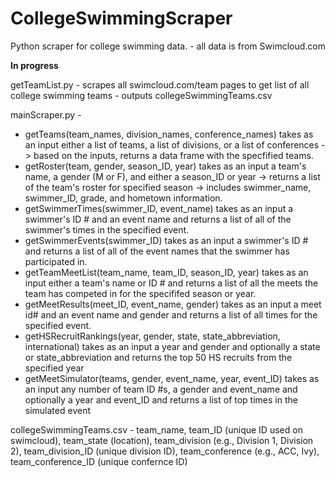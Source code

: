# CollegeSwimmingScraper

Python scraper for college swimming data. - all data is from Swimcloud.com

**In progress**

getTeamList.py - scrapes all swimcloud.com/team pages to get list of all college swimming teams - outputs collegeSwimmingTeams.csv

mainScraper.py - 
* getTeams(team_names, division_names, conference_names) takes as an input either a list of teams, a list of divisions, or a list of conferences -> based on the inputs, returns a data frame with the specfified teams.
* getRoster(team, gender, season_ID, year) takes as an input a team's name, a gender (M or F), and either a season_ID or year -> returns a list of the team's roster for specified season -> includes swimmer_name, swimmer_ID, grade, and hometown information.
* getSwimmerTimes(swimmer_ID,  event_name) takes as an input a swimmer's ID # and an event name and returns a list of all of the swimmer's times in the specified event.
* getSwimmerEvents(swimmer_ID) takes as an input a swimmer's ID # and returns a list of all of the event names that the swimmer has participated in.
* getTeamMeetList(team_name, team_ID, season_ID, year) takes as an input either a team's name or ID # and returns a list of all the meets the team has competed in for the specififed season or year.
* getMeetResults(meet_ID, event_name, gender) takes as an input a meet id# and an event name and gender and returns a list of all times for the specified event.
* getHSRecruitRankings(year, gender, state, state_abbreviation, international) takes as an input a year and gender and optionally a state or state_abbreviation and returns the top 50 HS recruits from the specified year
* getMeetSimulator(teams, gender, event_name, year, event_ID) takes as an input any number of team ID #s, a gender and event_name and optionally a year and event_ID and returns a list of top times in the simulated event

collegeSwimmingTeams.csv - team_name, team_ID (unique ID used on swimcloud), team_state (location), team_division (e.g., Division 1, Division 2), team_division_ID (unique division ID), team_conference (e.g., ACC, Ivy), team_conference_ID (unique confernce ID)

